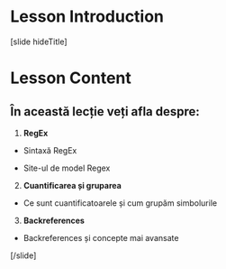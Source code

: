 # Lesson Introduction

[slide hideTitle]

# Lesson Content


## În această lecție veți afla despre:

1. **RegEx**

- Sintaxă RegEx

- Site-ul de model Regex   

2. **Cuantificarea și gruparea**

- Ce sunt cuantificatoarele și cum grupăm simbolurile

3. **Backreferences**

- Backreferences și concepte mai avansate

[/slide]

